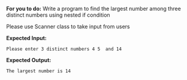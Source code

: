 **For you to do:**
Write a program to find the largest number among three distinct numbers using nested if condition

Please use Scanner class to take input from users


**Expected Input:**
```
Please enter 3 distinct numbers 4 5  and 14
```
**Expected Output:**
```
The largest number is 14
```
